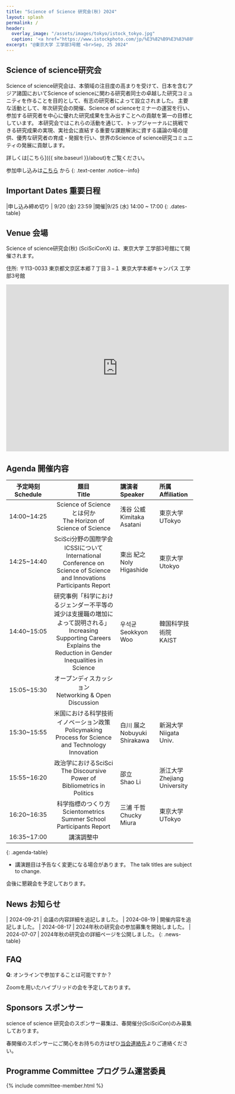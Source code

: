 ```yaml
---
title: "Science of Science 研究会(秋) 2024"
layout: splash
permalink: /
header:
  overlay_image: "/assets/images/tokyo/istock_tokyo.jpg"
  caption: '<a href="https://www.istockphoto.com/jp/%E3%82%B9%E3%83%88%E3%83%83%E3%82%AF%E3%83%95%E3%82%A9%E3%83%88/human-arterial-and-venous-circulatory-system-medically-accurate-animation-of-vains-gm1961943779-557884011" target="_blank">Photo @ iStock</a>'
excerpt: "@東京大学 工学部3号館 <br>Sep, 25 2024"
---
```



## Science of science研究会
<!-- The Science of Science Research Association was established by a group of volunteer researchers in response to the growing attention in this field, with the aim of creating an outstanding research community among researchers involved in Science of Science in Asian countries, including Japan.

The main activities include holding annual research meetings and organizing Science of Science seminars, with the primary goal of contributing to the production of excellent research outcomes centered around the participating researchers.

Through these activities, the association aims to achieve research results that can challenge top journals, provide a platform for discussions that contribute to solving important issues directly connected to real society, and foster and discover talented researchers, thereby contributing to the development of Japan's Science of Science research community. -->

Science of science研究会は、本領域の注目度の高まりを受けて、日本を含むアジア諸国においてScience of scienceに関わる研究者同士の卓越した研究コミュニティを作ることを目的として、有志の研究者によって設立されました。
主要な活動として、年次研究会の開催、Science of scienceセミナーの運営を行い、参加する研究者を中心に優れた研究成果を生み出すことへの貢献を第一の目標としています。
本研究会ではこれらの活動を通じて、トップジャーナルに挑戦できる研究成果の実現、実社会に直結する重要な課題解決に資する議論の場の提供、優秀な研究者の育成・発掘を行い、世界のScience of science研究コミュニティの発展に貢献します。

詳しくは[こちら]({{ site.baseurl }}/about)をご覧ください。

参加申し込みは[こちら](https://forms.gle/71jZTCTJvwrnJjGs5) から
{: .text-center .notice--info}


## Important Dates 重要日程

<style>
.dates-table { font-size: 1.1em; }
.dates-table tr td:nth-child(1) { width: 10em; }
.dates-table del { color: #888; }
</style>

|申し込み締め切り | 9/20 (金) 23:59
|開催|9/25 (水) 14:00 ~ 17:00
{: .dates-table}


## Venue 会場
Science of science研究会(秋) (SciSciConX) は、東京大学 工学部3号館にて開催されます。

住所: 〒113-0033 東京都文京区本郷７丁目３−１ 東京大学本郷キャンパス 工学部3号館
<div class="map__img">
    <iframe src="https://www.google.com/maps/embed?pb=!1m18!1m12!1m3!1d404.9352489226367!2d139.76202853581577!3d35.7143629310359!2m3!1f0!2f0!3f0!3m2!1i1024!2i768!4f13.1!3m3!1m2!1s0x60188c2e2a84cde3%3A0xcab72e6bf73e26e1!2sFaculty%20of%20Engineering%20Bldg.3%2C%207-ch%C5%8Dme-3%20Hong%C5%8D%2C%20Bunkyo%20City%2C%20Tokyo%20113-0033!5e0!3m2!1sen!2sjp!4v1720919286259!5m2!1sen!2sjp" width="600" height="450" style="border:0;" allowfullscreen="" loading="lazy" referrerpolicy="no-referrer-when-downgrade"></iframe>
</div>

## Agenda 開催内容
<style>
.agenda-table { font-size: .8em; table-layout: fixed; }
/* .agenda-table tr td:nth-child(1) {  width: 10em; } */
.agenda-table tr td:nth-child(2) { font-weight: bold; width: 30em; }
.agenda-table tr td:nth-child(3) { width: 12em; }
</style>

|予定時刻<br>Schedule|題目<br>Title| 講演者<br>Speaker | 所属<br>Affiliation |
|:-----:|:-----:|:--------------------|:--------------------|
|14:00~14:25| Science of Science とは何か <br> The Horizon of Science of Science|浅谷 公威 Kimitaka Asatani |東京大学 <br> UTokyo
|14:25~14:40| SciSci分野の国際学会ICSSIについて <br> International Conference on Science of Science and Innovations Participants Report | 東出 紀之 <br> Noly Higashide| 東京大学 <br> Utokyo
|14:40~15:05| 研究事例「科学におけるジェンダー不平等の減少は支援職の増加によって説明される」 <br> Increasing Supporting Careers Explains the Reduction in Gender Inequalities in Science|우석균 <br> Seokkyon Woo|韓国科学技術院 <br> KAIST
|15:05~15:30| オープンディスカッション <br> Networking & Open Discussion||
|15:30~15:55| 米国における科学技術イノベーション政策 <br> Policymaking Process for Science and Technology Innovation |白川 展之 <br> Nobuyuki Shirakawa|新潟大学 <br> Niigata Univ.
|15:55~16:20| 政治学におけるSciSci <br>The Discoursive Power of Bibliometrics in Politics|邵立 <br> Shao Li|浙江大学 <br> Zhejiang University
|16:20~16:35| 科学指標のつくり方 <br> Scientometrics Summer School Participants Report | 三浦 千哲 <br> Chucky Miura |東京大学 <br> UTokyo
|16:35~17:00| 講演調整中 ||
{: .agenda-table}
* 講演題目は予告なく変更になる場合があります。 The talk titles are subject to change.

<!-- |16:35~17:00| WIP |槍目 まさる <br> Masaru Yarime|香港大学 <br> HKU -->
会後に懇親会を予定しております。



## News お知らせ

<style>
.news-table { font-size: .8em; table-layout: fixed; }
.news-table tr td:nth-child(1) { font-weight: bold; width: 10em; }
</style>

| 2024-09-21 | 会議の内容詳細を追記しました。
| 2024-08-19 | 開催内容を追記しました。
| 2024-08-17 | 2024年秋の研究会の参加募集を開始しました。
| 2024-07-07 | 2024年秋の研究会の詳細ページを公開しました。
{: .news-table}


## FAQ

**Q**: オンラインで参加することは可能ですか？

Zoomを用いたハイブリッドの会を予定しております。

## Sponsors スポンサー
science of science 研究会のスポンサー募集は、春開催分(SciSciCon)のみ募集しております。

春開催のスポンサーにご関心をお持ちの方はぜひ[当会連絡先](mailto:sciscijp@googlegroups.com)よりご連絡ください。


## Programme Committee プログラム運営委員
{% include committee-member.html %}






